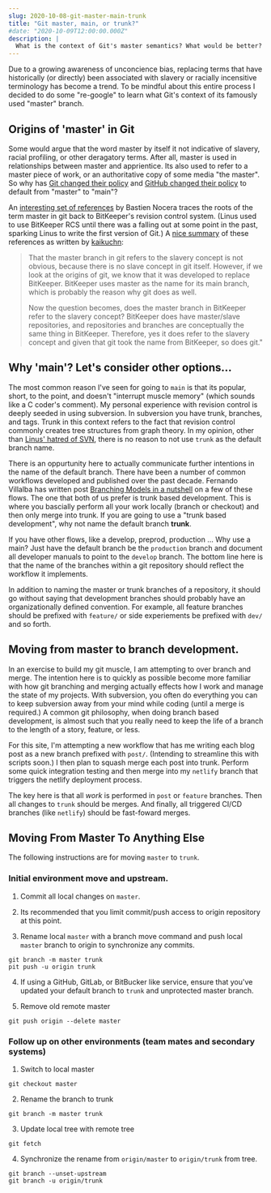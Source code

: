 ```yaml
---
slug: 2020-10-08-git-master-main-trunk
title: "Git master, main, or trunk?"
#date: "2020-10-09T12:00:00.000Z"
description: |
  What is the context of Git's master semantics? What would be better?
---
```


Due to a growing awareness of unconcience bias, replacing terms that have historically (or directly) been associated with slavery or racially incensitive terminology has become a trend. To be mindful about this entire process I decided to do some "re-google" to learn what Git's context of its famously used "master" branch.

<!--truncate-->

## Origins of 'master' in Git

Some would argue that the word master by itself it not indicative of slavery, racial profiling, or other deragatory terms. After all, master is used in relationships between master and apprientice. Its also used to refer to a master piece of work, or an authoritative copy of some media "the master". So why has [Git changed their policy](https://sfconservancy.org/news/2020/jun/23/gitbranchname/) and [GitHub changed their policy](https://github.com/github/renaming) to default from "master" to "main"?

An [interesting set of references](https://mail.gnome.org/archives/desktop-devel-list/2019-May/msg00066.html) by Bastien Nocera traces the roots of the term master in git back to BitKeeper's revision control system. (Linus used to use BitKeeper RCS until there was a falling out at some point in the past, sparking Linus to write the first version of Git.) A [nice summary](https://english.stackexchange.com/questions/474419/does-the-term-master-in-git-the-vc-system-refer-to-slavery) of these references as written by [kaikuchn](https://english.stackexchange.com/users/388453/kaikuchn):

> That the master branch in git refers to the slavery concept is not obvious,
> because there is no slave concept in git itself. However, if we look at the
> origins of git, we know that it was developed to replace BitKeeper. BitKeeper
> uses master as the name for its main branch, which is probably the reason why
> git does as well.
>
> Now the question becomes, does the master branch in BitKeeper refer to the
> slavery concept? BitKeeper does have master/slave repositories, and
> repositories and branches are conceptually the same thing in BitKeeper.
> Therefore, yes it does refer to the slavery concept and given that git took
> the name from BitKeeper, so does git."

## Why 'main'? Let's consider other options...

The most common reason I've seen for going to `main` is that its popular, short, to the point, and doesn't "interrupt muscle memory" (which sounds like a C coder's comment). My personal experience with revision control is deeply seeded in using subversion. In subversion you have trunk, branches, and tags. Trunk in this context refers to the fact that revision control commonly creates tree structures from graph theory. In my opinion, other than [Linus' hatred of SVN](https://www.youtube.com/watch?v=4XpnKHJAok8), there is no reason to not use `trunk` as the default branch name.

There is an oppurtunity here to actually communicate further intentions in the name of the default branch. There have been a number of common workflows developed and published over the past decade. Fernando Villalba
has written post [Branching Models in a nutshell](https://medium.com/factualopinions/branching-models-in-a-nutshell-bf24ea1d888a) on a few of these flows. The one that both of us prefer is trunk based development. This is where you bascially perform all your work locally (branch or checkout) and then only merge into trunk. If you are going to use a "trunk based development", why not name the default branch **trunk**.

If you have other flows, like a develop, preprod, production ... Why use a main? Just have the default branch be the `production` branch and document all developer manuals to point to the `develop` branch. The bottom line here is that the name of the branches within a git repository should reflect the workflow it implements.

In addition to naming the master or trunk branches of a repository, it should go without saying that development branches should probably have an organizationally defined convention. For example, all feature branches should be prefixed with `feature/` or side experiements be prefixed with `dev/` and so forth.

## Moving from master to branch development.

In an exercise to build my git muscle, I am attempting to over branch and merge. The intention here is to quickly as possible become more familiar with how git branching and merging actually effects how I work and manage the state of my projects. With subversion, you often do everything you can to keep subversion away from your mind while coding (until a merge is required.) A common git philosophy, when doing branch based development, is almost such that you really need to keep the life of a branch to the length of a story, feature, or less.

For this site, I'm attempting a new workflow that has me writing each blog post as a new branch prefixed with `post/`. (Intending to streamline this with scripts soon.) I then plan to squash merge each post into trunk. Perform some quick integration testing and then merge into my `netlify` branch that triggers the netlify deployment process.

The key here is that all _work_ is performed in `post` or `feature` branches. Then all changes to `trunk` should be merges. And finally, all triggered CI/CD branches (like `netlify`) should be fast-foward merges.

## Moving From Master To Anything Else

The following instructions are for moving `master` to `trunk`.

### Initial environment move and upstream.

1. Commit all local changes on `master`.

2. Its recommended that you limit commit/push access to origin repository at this point.

3. Rename local `master` with a branch move command and push local `master` branch to origin to synchronize any commits.

```
git branch -m master trunk
pit push -u origin trunk
```

4. If using a GitHub, GitLab, or BitBucker like service, ensure that you've updated your default branch to `trunk` and unprotected master branch.

5. Remove old remote master

```
git push origin --delete master
```

### Follow up on other environments (team mates and secondary systems)

1. Switch to local master

```
git checkout master
```

2. Rename the branch to trunk

```
git branch -m master trunk
```

3. Update local tree with remote tree

```
git fetch
```

4. Synchronize the rename from `origin/master` to `origin/trunk` from tree.

```
git branch --unset-upstream
git branch -u origin/trunk
```
